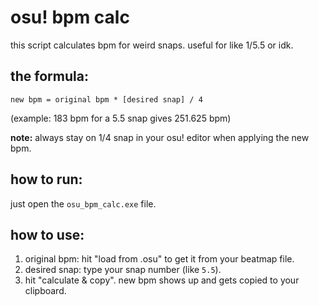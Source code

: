 # osu! bpm calc

this script calculates bpm for weird snaps. useful for like 1/5.5 or idk.

## the formula:

`new bpm = original bpm * [desired snap] / 4`

(example: 183 bpm for a 5.5 snap gives 251.625 bpm)

**note:** always stay on 1/4 snap in your osu! editor when applying the new bpm.

## how to run:

just open the `osu_bpm_calc.exe` file.

## how to use:

1.  original bpm: hit "load from .osu" to get it from your beatmap file.
2.  desired snap: type your snap number (like `5.5`).
3.  hit "calculate & copy". new bpm shows up and gets copied to your clipboard.
